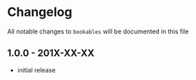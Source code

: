 # Changelog

All notable changes to `bookables` will be documented in this file

## 1.0.0 - 201X-XX-XX

- initial release
